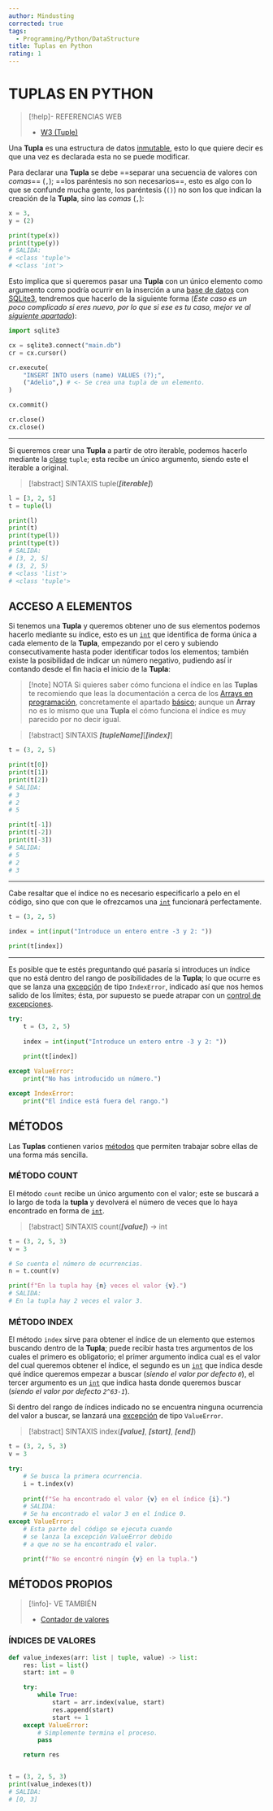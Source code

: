 ```yaml
---
author: Mindusting
corrected: true
tags:
  - Programming/Python/DataStructure
title: Tuplas en Python
rating: 1
---
```


# TUPLAS EN PYTHON

> [!help]- REFERENCIAS WEB
> - [W3 (Tuple)](https://www.w3schools.com/python/python_tuples.asp)

Una **Tupla** es una estructura de datos [inmutable](py_inmutable.md), esto lo que quiere decir es que una vez es declarada esta no se puede modificar.

Para declarar una **Tupla** se debe ==separar una secuencia de valores con *comas*== (`,`); ==los paréntesis no son necesarios==, esto es algo con lo que se confunde mucha gente, los paréntesis (`()`) no son los que indican la creación de la **Tupla**, sino las *comas* (`,`):

```py
x = 3,
y = (2)

print(type(x))
print(type(y))
# SALIDA:
# <class 'tuple'>
# <class 'int'>
```

Esto implica que si queremos pasar una **Tupla** con un único elemento como argumento como podría ocurrir en la inserción a una [base de datos](../db/db.md) con [SQLite3](sqlite3/py_sqlite3.md), tendremos que hacerlo de la siguiente forma (*Este caso es un poco complicado si eres nuevo, por lo que si ese es tu caso, mejor ve al [siguiente apartado](#ACCESO%20A%20ELEMENTOS)*):

```py
import sqlite3

cx = sqlite3.connect("main.db")
cr = cx.cursor()

cr.execute(
    "INSERT INTO users (name) VALUES (?);",
    ("Adelio",) # <- Se crea una tupla de un elemento.
)

cx.commit()

cr.close()
cx.close()
```

---

Si queremos crear una **Tupla** a partir de otro iterable, podemos hacerlo mediante la [clase](py_class.md) `tuple`; esta recibe un único argumento, siendo este el iterable a original.

> [!abstract] SINTAXIS
> tuple(***\[iterable\]***)

```py
l = [3, 2, 5]
t = tuple(l)

print(l)
print(t)
print(type(l))
print(type(t))
# SALIDA:
# [3, 2, 5]
# (3, 2, 5)
# <class 'list'>
# <class 'tuple'>
```

## ACCESO A ELEMENTOS

Si tenemos una **Tupla** y queremos obtener uno de sus elementos podemos hacerlo mediante su índice, esto es un [`int`](py_int.md) que identifica de forma única a cada elemento de la **Tupla**, empezando por el cero y subiendo consecutivamente hasta poder identificar todos los elementos; también existe la posibilidad de indicar un número negativo, pudiendo así ir contando desde el fin hacia el inicio de la **Tupla**:

> [!note] NOTA
> Si quieres saber cómo funciona el índice en las **Tuplas** te recomiendo que leas la documentación a cerca de los [Arrays en programación](../pc/pc_array.md), concretamente el apartado [básico](../pc/pc_array.md#BÁSICO); aunque un **Array** no es lo mismo que una **Tupla** el cómo funciona el índice es muy parecido por no decir igual.

> [!abstract] SINTAXIS
> ***\[tupleName\]***\[***\[index\]***\]

```py
t = (3, 2, 5)

print(t[0])
print(t[1])
print(t[2])
# SALIDA:
# 3
# 2
# 5

print(t[-1])
print(t[-2])
print(t[-3])
# SALIDA:
# 5
# 2
# 3
```

---

Cabe resaltar que el índice no es necesario especificarlo a pelo en el código, sino que con que le ofrezcamos una [`int`](py_int.md) funcionará perfectamente.

```py
t = (3, 2, 5)

index = int(input("Introduce un entero entre -3 y 2: "))

print(t[index])
```

---

Es posible que te estés preguntando qué pasaría si introduces un índice que no está dentro del rango de posibilidades de la **Tupla**; lo que ocurre es que se lanza una [excepción](py_exceptions.md) de tipo `IndexError`, indicado así que nos hemos salido de los límites; ésta, por supuesto se puede atrapar con un [control de excepciones](py_exceptions.md#CONTROL%20DE%20EXCEPCIONES).

```py
try:
    t = (3, 2, 5)
    
    index = int(input("Introduce un entero entre -3 y 2: "))
    
    print(t[index])

except ValueError:
    print("No has introducido un número.")

except IndexError:
    print("El índice está fuera del rango.")
```

## MÉTODOS

Las **Tuplas** contienen varios [métodos](class/py_methods.md) que permiten trabajar sobre ellas de una forma más sencilla.

### MÉTODO COUNT

El método `count` recibe un único argumento con el valor; este se buscará a lo largo de toda la **tupla** y devolverá el número de veces que lo haya encontrado en forma de [`int`](py_int.md).

> [!abstract] SINTAXIS
> count(***\[value\]***) -> int

```py
t = (3, 2, 5, 3)
v = 3

# Se cuenta el número de ocurrencias.
n = t.count(v)

print(f"En la tupla hay {n} veces el valor {v}.")
# SALIDA:
# En la tupla hay 2 veces el valor 3.
```

### MÉTODO INDEX

El método `index` sirve para obtener el índice de un elemento que estemos buscando dentro de la **Tupla**; puede recibir hasta tres argumentos de los cuales el primero es obligatorio; el primer argumento indica cual es el valor del cual queremos obtener el índice, el segundo es un [`int`](py_int.md) que indica desde qué índice queremos empezar a buscar (*siendo el valor por defecto `0`*), el tercer argumento es un [`int`](py_int.md) que indica hasta donde queremos buscar (*siendo el valor por defecto `2^63-1`*).

Si dentro del rango de índices indicado no se encuentra ninguna ocurrencia del valor a buscar, se lanzará una [excepción](py_exceptions.md) de tipo `ValueError`.

> [!abstract] SINTAXIS
> index(***\[value\]***, ***\[start\]***, ***\[end\]***)

```py
t = (3, 2, 5, 3)
v = 3

try:
    # Se busca la primera ocurrencia.
    i = t.index(v)
    
    print(f"Se ha encontrado el valor {v} en el índice {i}.")
    # SALIDA:
    # Se ha encontrado el valor 3 en el índice 0.
except ValueError:
    # Esta parte del código se ejecuta cuando
    # se lanza la excepción ValueError debido 
    # a que no se ha encontrado el valor.

    print(f"No se encontró ningún {v} en la tupla.")
```

## MÉTODOS PROPIOS

> [!info]- VE TAMBIÉN
> - [Contador de valores](py_dict.md#CONTADOR%20DE%20VALORES)

### ÍNDICES DE VALORES

```py
def value_indexes(arr: list | tuple, value) -> list:
    res: list = list()
    start: int = 0

    try:
        while True:
            start = arr.index(value, start)
            res.append(start)
            start += 1
    except ValueError:
        # Simplemente termina el proceso.
        pass

    return res


t = (3, 2, 5, 3)
print(value_indexes(t))
# SALIDA:
# [0, 3]
```
